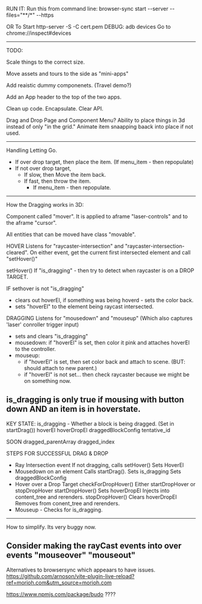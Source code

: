 RUN IT:
Run this from command line:
browser-sync start --server --files="**/*" --https

OR To Start
http-server -S -C cert.pem
DEBUG:
adb devices
Go to chrome://inspect#devices

----
TODO:

Scale things to the correct size. 

Move assets and tours to the side as "mini-apps"

Add reaistic dummy componenets. (Travel demo?)

Add an App header to the top of the two apps.

Clean up code. Encapsulate. Clear API.

Drag and Drop Page and Component Menu?
Ability to place things in 3d instead of only "in the grid."
Animate item snaapping baack into place if not used.


----
Handling Letting Go.
* If over drop target, then place the item. (If menu_item - then repopulate)
* If not over drop target,
    * If slow, then Move the item back.
    * If fast, then throw the item.
        * If menu_item - then repopulate.
----

How the Dragging works in 3D:

Component called "mover".
It is applied to aframe "laser-controls" and to the aframe "cursor". 

All entities that can be moved have class "movable".

HOVER
Listens for "raycaster-intersection" and "raycaster-intersection-cleared".
On either event, get the current first intersected element and call "setHover()"

setHover() 
If "is_dragging" - then try to detect when raycaster is on a DROP TARGET.

IF sethover is not "is_dragging"
* clears out hoverEl, if something was being hoverd - sets the color back.
* sets "hoverEl" to the element being raycast intersected.

DRAGGING
Listens for "mousedown" and "mouseup" (Which also captures 'laser' conroller trigger input)
* sets and clears "is_dragging"
* mousedown: if "hoverEl" is set, then color it pink and attaches hoverEl to the controller.
* mouseup: 
    * if "hoverEl" is set, then set color back and attach to scene. (BUT: should attach to new parent.)
    * if "hoverEl" is not set... then check raycaster because we might be on something now.

is_dragging is only true if mousing with button down AND an item is in hoverstate.
----
KEY STATE: 
is_dragging - Whether a block is being dragged. (Set in startDrag())
hoverEl
hoverDropEl
draggedBlockConfig
tentative_id

SOON
dragged_parentArray
dragged_index


STEPS FOR SUCCESSFUL DRAG & DROP
* Ray Intersection event
    If not dragging, calls setHover()
        Sets HoverEl
* Mousedown on an element 
    Calls startDrag(). 
        Sets is_dragging 
        Sets draggedBlockConfig
* Hover over a Drop Target
    checkForDropHover()
        Either startDropHover or stopDropHover
        startDropHover()
            Sets hoverDropEl
            Injects into content_tree and rerenders.
        stopDropHover()
            Clears hoverDropEl
            Removes from conent_tree and rerenders.
* Mouseup - Checks for is_dragging.
    

----
How to simplify. Its very buggy now.

Consider making the rayCast events into over events "mouseover" "mouseout"
----


Alternatives to browsersync which appeaars to have issues. 
https://github.com/arnoson/vite-plugin-live-reload?ref=morioh.com&utm_source=morioh.com

https://www.npmjs.com/package/budo ????